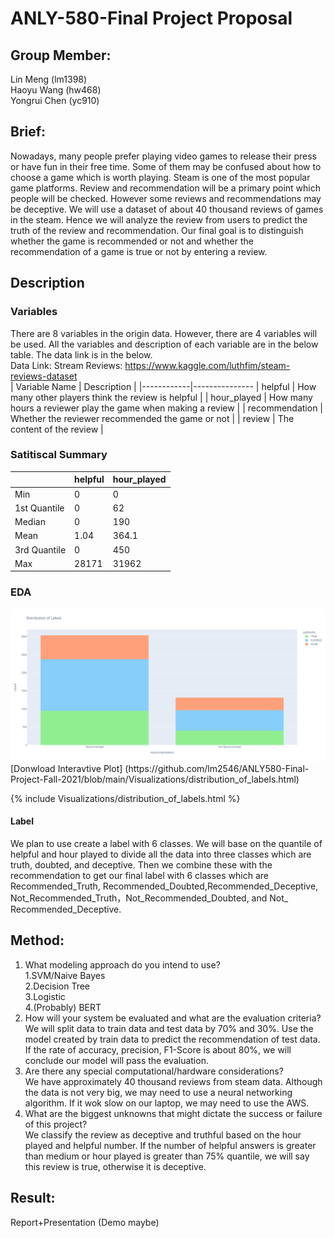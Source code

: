 # ANLY-580-Final Project Proposal
## Group Member:
Lin Meng (lm1398)<br>
Haoyu Wang (hw468)<br>
Yongrui Chen (yc910)<br>


## Brief: 
Nowadays, many people prefer playing video games to release their press or have fun in their free time. Some of them may be confused about how to choose a game which is worth playing. Steam is one of the most popular game platforms. Review and recommendation will be a primary point which people will be checked. However some reviews and recommendations may be deceptive. We will use a dataset of about 40 thousand reviews of games in the steam. Hence we will analyze the review from users to predict the truth of the review and recommendation. Our final goal is to distinguish  whether the game is recommended or not and whether the recommendation of a game is true or not by entering a review.
 
## Description 

### Variables
There are 8 variables in the origin data. However, there are 4 variables will be used. All the variables and description of each variable are in the below table. The data link is in the below.<br>
Data Link: Stream Reviews: https://www.kaggle.com/luthfim/steam-reviews-dataset<br>
| Variable Name | Description |
|------------|---------------
| helpful | How many other players think the review is helpful  |
| hour_played | How many hours a reviewer play the game when making a review |
| recommendation | Whether the reviewer recommended the game or not |
| review | The content of the review |

### Satitiscal Summary
||helpful|hour_played|
|------------|---------------|---------------|
|Min|0|0|
|1st Quantile|0|62|
|Median|0|190|
|Mean|1.04|364.1|
|3rd Quantile|0|450|
|Max|28171|31962|

### EDA
<img src='Visualizations/newplot.png'>
[Donwload Interavtive Plot] (https://github.com/lm2546/ANLY580-Final-Project-Fall-2021/blob/main/Visualizations/distribution_of_labels.html)<br>

{% include Visualizations/distribution_of_labels.html %}


#### Label
We plan to use create a label with 6 classes. We will base on the quantile of helpful and hour played to divide all the data into three classes which are truth, doubted, and deceptive. Then we combine these with the recommendation to get our final label with 6 classes which are Recommended_Truth, Recommended_Doubted,Recommended_Deceptive, Not_Recommended_Truth，Not_Recommended_Doubted, and Not_ Recommended_Deceptive.

## Method:
1. What modeling approach do you intend to use?
	<br>1.SVM/Naive Bayes
	<br>2.Decision Tree
	<br>3.Logistic
	<br>4.(Probably) BERT 
	<br>
2. How will your system be evaluated and what are the evaluation criteria?<br>
	We will split data to train data and test data by 70% and 30%. Use the model created by train data to predict the recommendation of test data. If the rate of accuracy, precision, F1-Score is about 80%, we will conclude our model will pass the evaluation.<br>
3. Are there any special computational/hardware considerations?<br>
	We have approximately 40 thousand reviews from steam data. Although the data  is not  very  big, we may need to use a neural networking algorithm.  If it wok slow on our laptop, we may need to use the AWS.
4. What are the biggest unknowns that might dictate the success or failure of this project?<br>
	We classify the review as deceptive and truthful based on the hour played and helpful number. If the number of helpful answers is greater than medium or hour played is greater than 75% quantile, we will say this review is true, otherwise it is deceptive.<br>

## Result:
Report+Presentation (Demo maybe)



